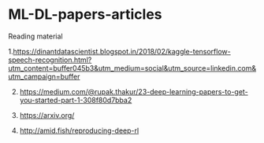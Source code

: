 # ML-DL-papers-articles
Reading material

1.https://dinantdatascientist.blogspot.in/2018/02/kaggle-tensorflow-speech-recognition.html?utm_content=buffer045b3&utm_medium=social&utm_source=linkedin.com&utm_campaign=buffer

2. https://medium.com/@rupak.thakur/23-deep-learning-papers-to-get-you-started-part-1-308f80d7bba2

3. https://arxiv.org/

4. http://amid.fish/reproducing-deep-rl
